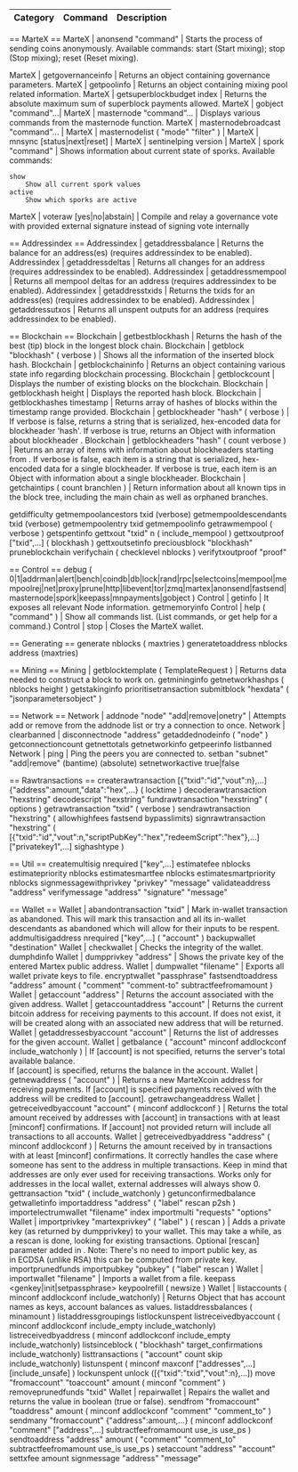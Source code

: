 Category | Command | Description
-|-|-
== MarteX ==
MarteX | anonsend "command" | Starts the process of sending coins anonymously. Available commands: start (Start mixing); stop (Stop mixing); reset (Reset mixing).


MarteX | getgovernanceinfo | Returns an object containing governance parameters.
MarteX | getpoolinfo | Returns an object containing mixing pool related information.
MarteX | getsuperblockbudget index | Returns the absolute maximum sum of superblock payments allowed.
MarteX | gobject "command"...|
MarteX | masternode "command"... | Displays various commands from the masternode function.
MarteX | masternodebroadcast "command"... |
MarteX | masternodelist ( "mode" "filter" ) |
MarteX | mnsync [status|next|reset] |
MarteX | sentinelping version |
MarteX | spork "command" | Shows information about current state of sporks. Available commands: 

    show
        Show all current spork values
    active
        Show which sporks are active


MarteX | voteraw <masternode-tx-hash> <masternode-tx-index> <governance-hash> <vote-signal> [yes|no|abstain] <time> <vote-sig> | Compile and relay a governance vote with provided external signature instead of signing vote internally

== Addressindex ==
Addressindex | getaddressbalance | Returns the balance for an address(es) (requires addressindex to be enabled).
Addressindex | getaddressdeltas | Returns all changes for an address (requires addressindex to be enabled).
Addressindex | getaddressmempool | Returns all mempool deltas for an address (requires addressindex to be enabled).
Addressindex | getaddresstxids | Returns the txids for an address(es) (requires addressindex to be enabled).
Addressindex | getaddressutxos | Returns all unspent outputs for an address (requires addressindex to be enabled).

== Blockchain ==
Blockchain | getbestblockhash | Returns the hash of the best (tip) block in the longest block chain.
Blockchain | getblock "blockhash" ( verbose ) | Shows all the information of the inserted block hash.
Blockchain | getblockchaininfo | Returns an object containing various state info regarding blockchain processing.
Blockchain | getblockcount | Displays the number of existing blocks on the blockchain.
Blockchain | getblockhash height | Displays the reported hash block.
Blockchain | getblockhashes timestamp | Returns array of hashes of blocks within the timestamp range provided.
Blockchain | getblockheader "hash" ( verbose ) | If verbose is false, returns a string that is serialized, hex-encoded data for blockheader 'hash'. If verbose is true, returns an Object with information about blockheader <hash>.
Blockchain | getblockheaders "hash" ( count verbose ) | Returns an array of items with information about <count> blockheaders starting from <hash>. If verbose is false, each item is a string that is serialized, hex-encoded data for a single blockheader. If verbose is true, each item is an Object with information about a single blockheader.
Blockchain | getchaintips ( count branchlen ) | Return information about all known tips in the block tree, including the main chain as well as orphaned branches.

getdifficulty
getmempoolancestors txid (verbose)
getmempooldescendants txid (verbose)
getmempoolentry txid
getmempoolinfo
getrawmempool ( verbose )
getspentinfo
gettxout "txid" n ( include_mempool )
gettxoutproof ["txid",...] ( blockhash )
gettxoutsetinfo
preciousblock "blockhash"
pruneblockchain
verifychain ( checklevel nblocks )
verifytxoutproof "proof"

== Control ==
debug ( 0|1|addrman|alert|bench|coindb|db|lock|rand|rpc|selectcoins|mempool|mempoolrej|net|proxy|prune|http|libevent|tor|zmq|martex|anonsend|fastsend|masternode|spork|keepass|mnpayments|gobject )
Control | getinfo | It exposes all relevant Node information.
getmemoryinfo
Control | help ( "command" ) | Show all commands list. (List commands, or get help for a command.)
Control | stop | Closes the MarteX wallet.

== Generating ==
generate nblocks ( maxtries )
generatetoaddress nblocks address (maxtries)

== Mining ==
Mining  | getblocktemplate ( TemplateRequest ) | Returns data needed to construct a block to work on.
getmininginfo
getnetworkhashps ( nblocks height )
getstakinginfo
prioritisetransaction <txid> <priority delta> <fee delta>
submitblock "hexdata" ( "jsonparametersobject" )

== Network ==
Network | addnode "node" "add|remove|onetry" | Attempts add or remove <node> from the addnode list or try a connection to <node> once.
Network | clearbanned | 
disconnectnode "address" 
getaddednodeinfo ( "node" )
getconnectioncount
getnettotals
getnetworkinfo
getpeerinfo
listbanned
Network | ping | Ping the peers you are connected to.
setban "subnet" "add|remove" (bantime) (absolute)
setnetworkactive true|false

== Rawtransactions ==
createrawtransaction [{"txid":"id","vout":n},...] {"address":amount,"data":"hex",...} ( locktime )
decoderawtransaction "hexstring"
decodescript "hexstring"
fundrawtransaction "hexstring" ( options )
getrawtransaction "txid" ( verbose )
sendrawtransaction "hexstring" ( allowhighfees fastsend bypasslimits)
signrawtransaction "hexstring" ( [{"txid":"id","vout":n,"scriptPubKey":"hex","redeemScript":"hex"},...] ["privatekey1",...] sighashtype )

== Util ==
createmultisig nrequired ["key",...]
estimatefee nblocks
estimatepriority nblocks
estimatesmartfee nblocks
estimatesmartpriority nblocks
signmessagewithprivkey "privkey" "message"
validateaddress "address"
verifymessage "address" "signature" "message"

== Wallet ==
Wallet | abandontransaction "txid" | Mark in-wallet transaction <txid> as abandoned. This will mark this transaction and all its in-wallet descendants as abandoned which will allow for their inputs to be respent.
addmultisigaddress nrequired ["key",...] ( "account" )
backupwallet "destination"
Wallet | checkwallet | Checks the integrity of the wallet.
dumphdinfo
Wallet | dumpprivkey "address" | Shows the private key of the entered Martex public address.
Wallet | dumpwallet "filename" | Exports all wallet private keys to file.
encryptwallet "passphrase"
fastsendtoaddress "address" amount ( "comment" "comment-to" subtractfeefromamount )
Wallet | getaccount "address" | Returns the account associated with the given address.
Wallet | getaccountaddress "account" | Returns the current bitcoin address for receiving payments to this account. If <account> does not exist, it will be created along with an associated new address that will be returned.
Wallet | getaddressesbyaccount "account" | Returns the list of addresses for the given account.
Wallet | getbalance ( "account" minconf addlockconf include_watchonly ) | If [account] is not specified, returns the server's total available balance.<br/>If [account] is specified, returns the balance in the account.
Wallet | getnewaddress ( "account" ) | Returns a new MarteXcoin address for receiving payments. If [account] is specified payments received with the address will be credited to [account].
getrawchangeaddress
Wallet | getreceivedbyaccount "account" ( minconf addlockconf ) | Returns the total amount received by addresses with [account] in transactions with at least [minconf] confirmations. If [account] not provided return will include all transactions to all accounts.
Wallet | getreceivedbyaddress "address" ( minconf addlockconf ) | Returns the amount received by <MartexCoin naddress> in transactions with at least [minconf] confirmations. It correctly handles the case where someone has sent to the address in multiple transactions. Keep in mind that addresses are only ever used for receiving transactions. Works only for addresses in the local wallet, external addresses will always show 0.
gettransaction "txid" ( include_watchonly )
getunconfirmedbalance
getwalletinfo
importaddress "address" ( "label" rescan p2sh )
importelectrumwallet "filename" index
importmulti "requests" "options"
Wallet | importprivkey "martexprivkey" ( "label" ) ( rescan ) | Adds a private key (as returned by dumpprivkey) to your wallet. This may take a while, as a rescan is done, looking for existing transactions. Optional [rescan] parameter added in . Note: There's no need to import public key, as in ECDSA (unlike RSA) this can be computed from private key.
importprunedfunds
importpubkey "pubkey" ( "label" rescan )
Wallet | importwallet "filename" | Imports a wallet from a file.
keepass <genkey|init|setpassphrase>
keypoolrefill ( newsize )
Wallet | listaccounts ( minconf addlockconf include_watchonly) | Returns Object that has account names as keys, account balances as values.
listaddressbalances ( minamount )
listaddressgroupings
listlockunspent
listreceivedbyaccount ( minconf addlockconf include_empty include_watchonly)
listreceivedbyaddress ( minconf addlockconf include_empty include_watchonly)
listsinceblock ( "blockhash" target_confirmations include_watchonly)
listtransactions ( "account" count skip include_watchonly)
listunspent ( minconf maxconf  ["addresses",...] [include_unsafe] )
lockunspent unlock ([{"txid":"txid","vout":n},...])
move "fromaccount" "toaccount" amount ( minconf "comment" )
removeprunedfunds "txid"
Wallet | repairwallet | Repairs the wallet and returns the value in boolean (true or false).
sendfrom "fromaccount" "toaddress" amount ( minconf addlockconf "comment" "comment_to" )
sendmany "fromaccount" {"address":amount,...} ( minconf addlockconf "comment" ["address",...] subtractfeefromamount use_is use_ps )
sendtoaddress "address" amount ( "comment" "comment_to" subtractfeefromamount use_is use_ps )
setaccount "address" "account"
settxfee amount
signmessage "address" "message"
